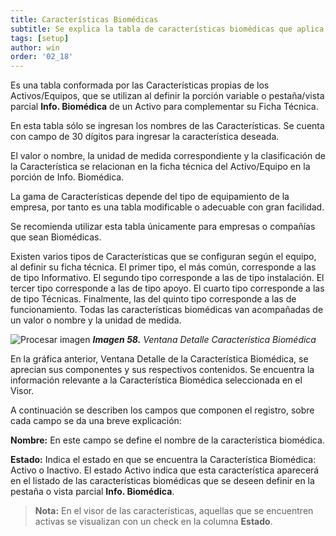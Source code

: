 ```yaml
---
title: Características Biomédicas
subtitle: Se explica la tabla de características biomédicas que aplica sólo para las compañías parametrizadas, alcance y funcionalidad (Sector Hospitalario).
tags: [setup]
author: win
order: '02_18'
---
```


Es una tabla conformada por las Características propias de los Activos/Equipos, que se utilizan al definir la porción variable o pestaña/vista parcial **Info. Biomédica** de un Activo para complementar su Ficha Técnica.  

En esta tabla sólo se ingresan los nombres de las Características. Se cuenta con campo de 30 dígitos para  ingresar la característica deseada.

El valor o nombre, la unidad de medida correspondiente y la clasificación de la Característica se relacionan en la ficha técnica del Activo/Equipo en la porción de Info. Biomédica.

La gama de Características depende del tipo de equipamiento de la empresa, por tanto es una tabla modificable o adecuable con gran facilidad.

Se recomienda utilizar esta tabla únicamente para empresas o compañías que sean Biomédicas.

Existen varios tipos de Características que se configuran según el equipo, al definir su ficha técnica. El primer tipo, el más común, corresponde a las de tipo Informativo. El segundo tipo corresponde a las de tipo instalación. El tercer tipo corresponde a las de tipo apoyo. El cuarto tipo corresponde a las de tipo Técnicas. Finalmente, las del quinto tipo corresponde a las de funcionamiento. Todas las características biomédicas van acompañadas de un valor o nombre y la unidad de medida.

![Procesar imagen](../../assets/images/cap02/chp02_img50.png)
_**Imagen 58.** Ventana Detalle Característica Biomédica_

En la gráfica anterior, Ventana Detalle de la Característica Biomédica, se aprecian sus componentes y  sus respectivos contenidos. Se encuentra la información relevante a la Característica Biomédica seleccionada en el Visor.

A continuación se describen los campos que componen el registro, sobre cada campo se da una breve explicación:

**Nombre:** En este campo se define el nombre de la característica biomédica.

**Estado:** Indica el estado en que se encuentra la Característica Biomédica: Activo o Inactivo. El estado Activo indica que esta característica aparecerá en el listado de las características biomédicas que se deseen definir en la pestaña o vista parcial  **Info. Biomédica**. 

>**Nota:** En el visor de las características, aquellas que se encuentren activas se visualizan con un check en la columna **Estado**. 


